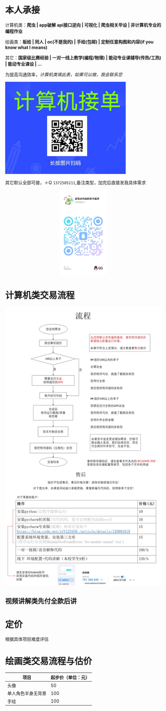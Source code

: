 # 本人承接 

计算机类：**爬虫 | app破解 api接口逆向 | 可视化 | 爬虫相关毕设 | 非计算机专业的编程作业** 

绘画类：**板绘 | 同人 | oc(不是我的) | 手绘(包邮) | 定制任意构图和内容(if you know what I means)**

其它：**国家级比赛经验 | 一对一线上教学(编程/物理) | 能动专业课辅导(传热/工热) | 能动专业课设 | ...** 

为提高沟通效率，*计算机类填此表，如果可以做，我会联系您*

<img src="shop.assets/image-20250106201545457.png" alt="image-20250106201545457" style="zoom:50%;" />

<!-- TODO 上线后显示不出图片 -->


其它默认全部可接，＋Q `1372585211`,备注类型，加完后直接发我具体需求

<div style="text-align: center;">
    <img src="shop.assets/QQ.jpg" style="max-width: 30%; height: auto;" />
</div>


# 计算机类交易流程

![交易须知](shop.assets/交易须知.jpg)


## 视频讲解类先付全款后讲

# 定价

根据具体项目难度评估


# 绘画类交易流程与估价



| 项目               | 起步价（单位：元） |
| ------------------ | ------------------ |
| 头像               | 50                 |
| 单人角色半身无背景 | 100                |
| 手绘               | 100                |
